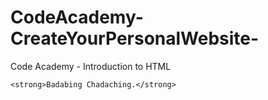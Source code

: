 CodeAcademy-CreateYourPersonalWebsite-
======================================

Code Academy - Introduction to HTML 

<!DOCTYPE html>
	<strong>Badabing Chadaching.</strong>
    
